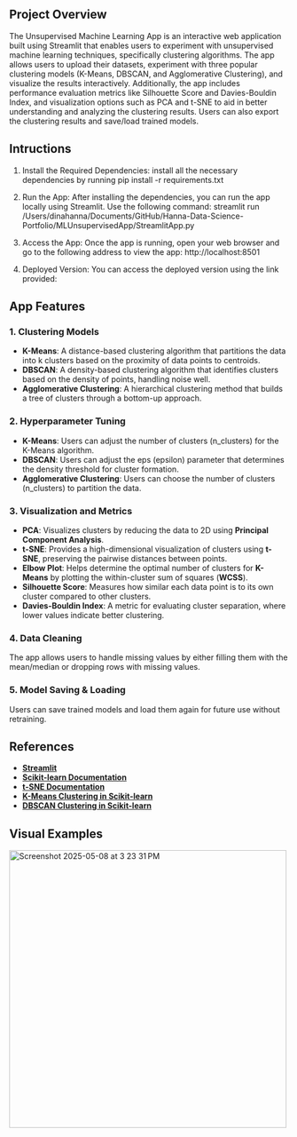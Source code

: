 ## Project Overview
The Unsupervised Machine Learning App is an interactive web application built using Streamlit that enables users to experiment with unsupervised machine learning techniques, specifically clustering algorithms. The app allows users to upload their datasets, experiment with three popular clustering models (K-Means, DBSCAN, and Agglomerative Clustering), and visualize the results interactively. Additionally, the app includes performance evaluation metrics like Silhouette Score and Davies-Bouldin Index, and visualization options such as PCA and t-SNE to aid in better understanding and analyzing the clustering results. Users can also export the clustering results and save/load trained models.

## Intructions
1. Install the Required Dependencies: install all the necessary dependencies by running pip install -r requirements.txt

2. Run the App: After installing the dependencies, you can run the app locally using Streamlit. Use the following command: streamlit run /Users/dinahanna/Documents/GitHub/Hanna-Data-Science-Portfolio/MLUnsupervisedApp/StreamlitApp.py

3. Access the App: Once the app is running, open your web browser and go to the following address to view the app: http://localhost:8501

4. Deployed Version:  You can access the deployed version using the link provided: 

## App Features
### 1. Clustering Models
- **K-Means**: A distance-based clustering algorithm that partitions the data into k clusters based on the proximity of data points to centroids.
- **DBSCAN**: A density-based clustering algorithm that identifies clusters based on the density of points, handling noise well.
- **Agglomerative Clustering**: A hierarchical clustering method that builds a tree of clusters through a bottom-up approach.

### 2. Hyperparameter Tuning
- **K-Means**: Users can adjust the number of clusters (n_clusters) for the K-Means algorithm.
- **DBSCAN**: Users can adjust the eps (epsilon) parameter that determines the density threshold for cluster formation.
- **Agglomerative Clustering**: Users can choose the number of clusters (n_clusters) to partition the data.

### 3. Visualization and Metrics
- **PCA**: Visualizes clusters by reducing the data to 2D using **Principal Component Analysis**.
- **t-SNE**: Provides a high-dimensional visualization of clusters using **t-SNE**, preserving the pairwise distances between points.
- **Elbow Plot**: Helps determine the optimal number of clusters for **K-Means** by plotting the within-cluster sum of squares (**WCSS**).
- **Silhouette Score**: Measures how similar each data point is to its own cluster compared to other clusters.
- **Davies-Bouldin Index**: A metric for evaluating cluster separation, where lower values indicate better clustering.

### 4. Data Cleaning
The app allows users to handle missing values by either filling them with the mean/median or dropping rows with missing values.

### 5. Model Saving & Loading
Users can save trained models and load them again for future use without retraining.

## References 
- **[Streamlit](https://docs.streamlit.io/)**
- **[Scikit-learn Documentation](https://scikit-learn.org/stable/)**
- **[t-SNE Documentation](https://scikit-learn.org/stable/modules/generated/sklearn.manifold.TSNE.html)**
- **[K-Means Clustering in Scikit-learn](https://scikit-learn.org/stable/modules/generated/sklearn.cluster.KMeans.html)**
- **[DBSCAN Clustering in Scikit-learn](https://scikit-learn.org/stable/modules/generated/sklearn.cluster.DBSCAN.html)**

## Visual Examples
<img width="500" alt="Screenshot 2025-05-08 at 3 23 31 PM" src="https://github.com/user-attachments/assets/c41c7635-c84c-47c7-b1f8-64121e42ee11" />
